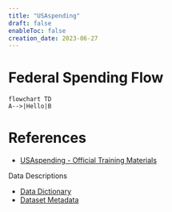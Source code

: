 ```yaml
---
title: "USAspending"
draft: false
enableToc: false
creation_date: 2023-06-27
---
```


# Federal Spending Flow
```mermaid
flowchart TD
A-->|Hello|B
```

# References
- [USAspending - Official Training Materials](https://www.usaspending.gov/data-sources)

Data Descriptions
- [Data Dictionary](https://www.usaspending.gov/data-dictionary)
- [Dataset Metadata](https://www.usaspending.gov/download_center/dataset_metadata)